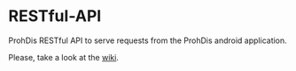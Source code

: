 # RESTful-API
ProhDis RESTful API to serve requests from the ProhDis android application.  

Please, take a look at the [wiki](https://github.com/devmyrrie/RESTful-API/wiki/Home).

